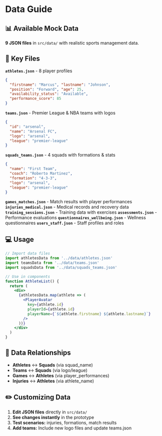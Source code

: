 # Data Guide

## 📊 Available Mock Data

**9 JSON files** in `src/data/` with realistic sports management data.

## 📁 Key Files

**`athletes.json`** - 8 player profiles
```json
{
  "firstname": "Marcus", "lastname": "Johnson",
  "position": "Forward", "age": 25,
  "availability_status": "Available",
  "performance_score": 85
}
```

**`teams.json`** - Premier League & NBA teams with logos
```json
{
  "id": "arsenal",
  "name": "Arsenal FC", 
  "logo": "arsenal",
  "league": "premier-league"
}
```

**`squads_teams.json`** - 4 squads with formations & stats
```json
{
  "name": "First Team",
  "coach": "Roberto Martinez",
  "formation": "4-3-3",
  "logo": "arsenal",
  "league": "premier-league"
}
```

**`games_matches.json`** - Match results with player performances
**`injuries_medical.json`** - Medical records and recovery data
**`training_sessions.json`** - Training data with exercises
**`assessments.json`** - Performance evaluations
**`questionnaires_wellbeing.json`** - Wellness questionnaires
**`users_staff.json`** - Staff profiles and roles

## 💻 Usage

```jsx
// Import data files
import athletesData from '../data/athletes.json'
import teamsData from '../data/teams.json'
import squadsData from '../data/squads_teams.json'

// Use in components
function AthleteList() {
  return (
    <div>
      {athletesData.map(athlete => (
        <PlayerAvatar 
          key={athlete.id}
          playerId={athlete.id}
          playerName={`${athlete.firstname} ${athlete.lastname}`}
        />
      ))}
    </div>
  )
}
```

## 🔄 Data Relationships

- **Athletes** ↔ **Squads** (via squad_name)
- **Teams** ↔ **Squads** (via logo/league)
- **Games** ↔ **Athletes** (via player_performances)
- **Injuries** ↔ **Athletes** (via athlete_name)

## ✏️ Customizing Data

1. **Edit JSON files** directly in `src/data/`
2. **See changes instantly** in the prototype
3. **Test scenarios:** injuries, formations, match results
4. **Add teams:** Include new logo files and update teams.json